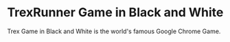 # TrexRunner Game in Black and White
 Trex Game in Black and White is the world's famous Google Chrome Game.
